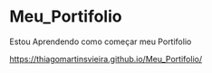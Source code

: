 # Meu_Portifolio
 Estou Aprendendo como começar meu Portifolio
 
 https://thiagomartinsvieira.github.io/Meu_Portifolio/

